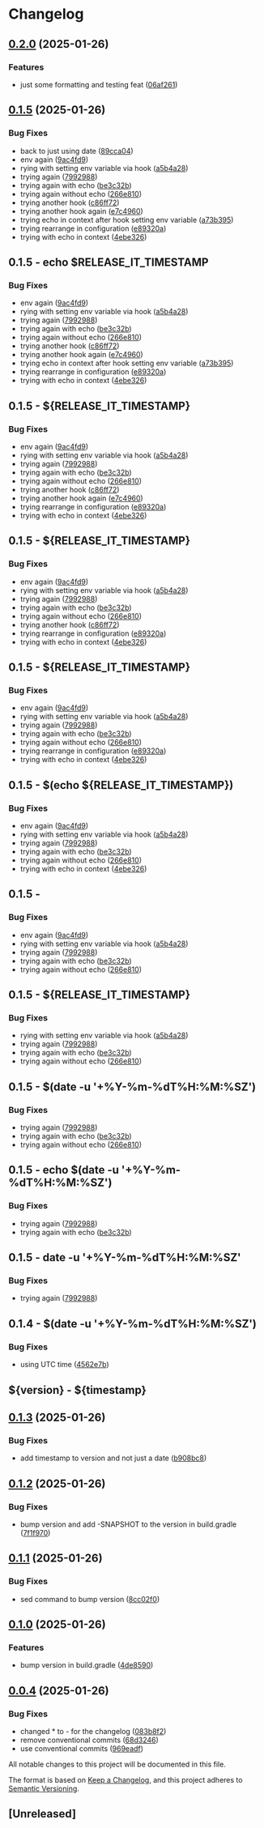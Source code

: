 # Changelog

## [0.2.0](https://github.com/jfalkbjer/releaseit/compare/v0.1.5...v0.2.0) (2025-01-26)

### Features

* just some formatting and testing feat ([06af261](https://github.com/jfalkbjer/releaseit/commit/06af261316ef745a496b27e05fd6cf22794f6651))

## [0.1.5](https://github.com/jfalkbjer/releaseit/compare/v0.1.4...v0.1.5) (2025-01-26)

### Bug Fixes

* back to just using date ([89cca04](https://github.com/jfalkbjer/releaseit/commit/89cca0474757a77c4782662a4805d82d2ab83a15))
* env again ([9ac4fd9](https://github.com/jfalkbjer/releaseit/commit/9ac4fd939bc3768a686344377b0ba67dc24b20e7))
* rying with setting env variable via hook ([a5b4a28](https://github.com/jfalkbjer/releaseit/commit/a5b4a28130860375664ab275cc6238179f29cd3e))
* trying again ([7992988](https://github.com/jfalkbjer/releaseit/commit/799298818cb04da5fd5d50e5f9984a107a62e4b6))
* trying again with echo ([be3c32b](https://github.com/jfalkbjer/releaseit/commit/be3c32b8faf24a2fef40950e8f461af2fb78bc3e))
* trying again without echo ([266e810](https://github.com/jfalkbjer/releaseit/commit/266e810fe94b6f2e9689700ebe0365c978e933db))
* trying another hook ([c86ff72](https://github.com/jfalkbjer/releaseit/commit/c86ff7263f576a195c4d96638efaac00b65f8ec6))
* trying another hook again ([e7c4960](https://github.com/jfalkbjer/releaseit/commit/e7c49606e7cd6230f2308aa3eb0b1a0572ac030e))
* trying echo in context after hook setting env variable ([a73b395](https://github.com/jfalkbjer/releaseit/commit/a73b39568d147b6060e06c4ad4336bc0d83de901))
* trying rearrange in configuration ([e89320a](https://github.com/jfalkbjer/releaseit/commit/e89320aa36a37dd6431ea76fd5ebb9ae17ff4b41))
* trying with echo in context ([4ebe326](https://github.com/jfalkbjer/releaseit/commit/4ebe32668f0c65c1c43674d7e37c05067b3927a6))

## 0.1.5 - echo $RELEASE_IT_TIMESTAMP
### Bug Fixes

* env again ([9ac4fd9](https://github.com/jfalkbjer/releaseit/commit/9ac4fd939bc3768a686344377b0ba67dc24b20e7))
* rying with setting env variable via hook ([a5b4a28](https://github.com/jfalkbjer/releaseit/commit/a5b4a28130860375664ab275cc6238179f29cd3e))
* trying again ([7992988](https://github.com/jfalkbjer/releaseit/commit/799298818cb04da5fd5d50e5f9984a107a62e4b6))
* trying again with echo ([be3c32b](https://github.com/jfalkbjer/releaseit/commit/be3c32b8faf24a2fef40950e8f461af2fb78bc3e))
* trying again without echo ([266e810](https://github.com/jfalkbjer/releaseit/commit/266e810fe94b6f2e9689700ebe0365c978e933db))
* trying another hook ([c86ff72](https://github.com/jfalkbjer/releaseit/commit/c86ff7263f576a195c4d96638efaac00b65f8ec6))
* trying another hook again ([e7c4960](https://github.com/jfalkbjer/releaseit/commit/e7c49606e7cd6230f2308aa3eb0b1a0572ac030e))
* trying echo in context after hook setting env variable ([a73b395](https://github.com/jfalkbjer/releaseit/commit/a73b39568d147b6060e06c4ad4336bc0d83de901))
* trying rearrange in configuration ([e89320a](https://github.com/jfalkbjer/releaseit/commit/e89320aa36a37dd6431ea76fd5ebb9ae17ff4b41))
* trying with echo in context ([4ebe326](https://github.com/jfalkbjer/releaseit/commit/4ebe32668f0c65c1c43674d7e37c05067b3927a6))

## 0.1.5 - ${RELEASE_IT_TIMESTAMP}
### Bug Fixes

* env again ([9ac4fd9](https://github.com/jfalkbjer/releaseit/commit/9ac4fd939bc3768a686344377b0ba67dc24b20e7))
* rying with setting env variable via hook ([a5b4a28](https://github.com/jfalkbjer/releaseit/commit/a5b4a28130860375664ab275cc6238179f29cd3e))
* trying again ([7992988](https://github.com/jfalkbjer/releaseit/commit/799298818cb04da5fd5d50e5f9984a107a62e4b6))
* trying again with echo ([be3c32b](https://github.com/jfalkbjer/releaseit/commit/be3c32b8faf24a2fef40950e8f461af2fb78bc3e))
* trying again without echo ([266e810](https://github.com/jfalkbjer/releaseit/commit/266e810fe94b6f2e9689700ebe0365c978e933db))
* trying another hook ([c86ff72](https://github.com/jfalkbjer/releaseit/commit/c86ff7263f576a195c4d96638efaac00b65f8ec6))
* trying another hook again ([e7c4960](https://github.com/jfalkbjer/releaseit/commit/e7c49606e7cd6230f2308aa3eb0b1a0572ac030e))
* trying rearrange in configuration ([e89320a](https://github.com/jfalkbjer/releaseit/commit/e89320aa36a37dd6431ea76fd5ebb9ae17ff4b41))
* trying with echo in context ([4ebe326](https://github.com/jfalkbjer/releaseit/commit/4ebe32668f0c65c1c43674d7e37c05067b3927a6))

## 0.1.5 - ${RELEASE_IT_TIMESTAMP}
### Bug Fixes

* env again ([9ac4fd9](https://github.com/jfalkbjer/releaseit/commit/9ac4fd939bc3768a686344377b0ba67dc24b20e7))
* rying with setting env variable via hook ([a5b4a28](https://github.com/jfalkbjer/releaseit/commit/a5b4a28130860375664ab275cc6238179f29cd3e))
* trying again ([7992988](https://github.com/jfalkbjer/releaseit/commit/799298818cb04da5fd5d50e5f9984a107a62e4b6))
* trying again with echo ([be3c32b](https://github.com/jfalkbjer/releaseit/commit/be3c32b8faf24a2fef40950e8f461af2fb78bc3e))
* trying again without echo ([266e810](https://github.com/jfalkbjer/releaseit/commit/266e810fe94b6f2e9689700ebe0365c978e933db))
* trying another hook ([c86ff72](https://github.com/jfalkbjer/releaseit/commit/c86ff7263f576a195c4d96638efaac00b65f8ec6))
* trying rearrange in configuration ([e89320a](https://github.com/jfalkbjer/releaseit/commit/e89320aa36a37dd6431ea76fd5ebb9ae17ff4b41))
* trying with echo in context ([4ebe326](https://github.com/jfalkbjer/releaseit/commit/4ebe32668f0c65c1c43674d7e37c05067b3927a6))

## 0.1.5 - ${RELEASE_IT_TIMESTAMP}
### Bug Fixes

* env again ([9ac4fd9](https://github.com/jfalkbjer/releaseit/commit/9ac4fd939bc3768a686344377b0ba67dc24b20e7))
* rying with setting env variable via hook ([a5b4a28](https://github.com/jfalkbjer/releaseit/commit/a5b4a28130860375664ab275cc6238179f29cd3e))
* trying again ([7992988](https://github.com/jfalkbjer/releaseit/commit/799298818cb04da5fd5d50e5f9984a107a62e4b6))
* trying again with echo ([be3c32b](https://github.com/jfalkbjer/releaseit/commit/be3c32b8faf24a2fef40950e8f461af2fb78bc3e))
* trying again without echo ([266e810](https://github.com/jfalkbjer/releaseit/commit/266e810fe94b6f2e9689700ebe0365c978e933db))
* trying rearrange in configuration ([e89320a](https://github.com/jfalkbjer/releaseit/commit/e89320aa36a37dd6431ea76fd5ebb9ae17ff4b41))
* trying with echo in context ([4ebe326](https://github.com/jfalkbjer/releaseit/commit/4ebe32668f0c65c1c43674d7e37c05067b3927a6))

## 0.1.5 - $(echo ${RELEASE_IT_TIMESTAMP})
### Bug Fixes

* env again ([9ac4fd9](https://github.com/jfalkbjer/releaseit/commit/9ac4fd939bc3768a686344377b0ba67dc24b20e7))
* rying with setting env variable via hook ([a5b4a28](https://github.com/jfalkbjer/releaseit/commit/a5b4a28130860375664ab275cc6238179f29cd3e))
* trying again ([7992988](https://github.com/jfalkbjer/releaseit/commit/799298818cb04da5fd5d50e5f9984a107a62e4b6))
* trying again with echo ([be3c32b](https://github.com/jfalkbjer/releaseit/commit/be3c32b8faf24a2fef40950e8f461af2fb78bc3e))
* trying again without echo ([266e810](https://github.com/jfalkbjer/releaseit/commit/266e810fe94b6f2e9689700ebe0365c978e933db))
* trying with echo in context ([4ebe326](https://github.com/jfalkbjer/releaseit/commit/4ebe32668f0c65c1c43674d7e37c05067b3927a6))

## 0.1.5 - 
### Bug Fixes

* env again ([9ac4fd9](https://github.com/jfalkbjer/releaseit/commit/9ac4fd939bc3768a686344377b0ba67dc24b20e7))
* rying with setting env variable via hook ([a5b4a28](https://github.com/jfalkbjer/releaseit/commit/a5b4a28130860375664ab275cc6238179f29cd3e))
* trying again ([7992988](https://github.com/jfalkbjer/releaseit/commit/799298818cb04da5fd5d50e5f9984a107a62e4b6))
* trying again with echo ([be3c32b](https://github.com/jfalkbjer/releaseit/commit/be3c32b8faf24a2fef40950e8f461af2fb78bc3e))
* trying again without echo ([266e810](https://github.com/jfalkbjer/releaseit/commit/266e810fe94b6f2e9689700ebe0365c978e933db))

## 0.1.5 - ${RELEASE_IT_TIMESTAMP}
### Bug Fixes

* rying with setting env variable via hook ([a5b4a28](https://github.com/jfalkbjer/releaseit/commit/a5b4a28130860375664ab275cc6238179f29cd3e))
* trying again ([7992988](https://github.com/jfalkbjer/releaseit/commit/799298818cb04da5fd5d50e5f9984a107a62e4b6))
* trying again with echo ([be3c32b](https://github.com/jfalkbjer/releaseit/commit/be3c32b8faf24a2fef40950e8f461af2fb78bc3e))
* trying again without echo ([266e810](https://github.com/jfalkbjer/releaseit/commit/266e810fe94b6f2e9689700ebe0365c978e933db))

## 0.1.5 - $(date -u '+%Y-%m-%dT%H:%M:%SZ')
### Bug Fixes

* trying again ([7992988](https://github.com/jfalkbjer/releaseit/commit/799298818cb04da5fd5d50e5f9984a107a62e4b6))
* trying again with echo ([be3c32b](https://github.com/jfalkbjer/releaseit/commit/be3c32b8faf24a2fef40950e8f461af2fb78bc3e))
* trying again without echo ([266e810](https://github.com/jfalkbjer/releaseit/commit/266e810fe94b6f2e9689700ebe0365c978e933db))

## 0.1.5 - echo $(date -u '+%Y-%m-%dT%H:%M:%SZ')
### Bug Fixes

* trying again ([7992988](https://github.com/jfalkbjer/releaseit/commit/799298818cb04da5fd5d50e5f9984a107a62e4b6))
* trying again with echo ([be3c32b](https://github.com/jfalkbjer/releaseit/commit/be3c32b8faf24a2fef40950e8f461af2fb78bc3e))

## 0.1.5 - date -u '+%Y-%m-%dT%H:%M:%SZ'
### Bug Fixes

* trying again ([7992988](https://github.com/jfalkbjer/releaseit/commit/799298818cb04da5fd5d50e5f9984a107a62e4b6))

## 0.1.4 - $(date -u '+%Y-%m-%dT%H:%M:%SZ')
### Bug Fixes

* using UTC time ([4562e7b](https://github.com/jfalkbjer/releaseit/commit/4562e7bb0ff028fe7c9802720e1ee0d1bcd94482))

## ${version} - ${timestamp}

## [0.1.3](https://github.com/jfalkbjer/releaseit/compare/v0.1.2...v0.1.3) (2025-01-26)

### Bug Fixes

* add timestamp to version and not just a date ([b908bc8](https://github.com/jfalkbjer/releaseit/commit/b908bc84704e9ac69fe5d0ccef7fe44304c4c411))



## [0.1.2](https://github.com/jfalkbjer/releaseit/compare/v0.1.1...v0.1.2) (2025-01-26)

### Bug Fixes

* bump version and add -SNAPSHOT to the version in build.gradle ([7f1f970](https://github.com/jfalkbjer/releaseit/commit/7f1f97014e073505638f6fe3862e92d4aee9234e))

## [0.1.1](https://github.com/jfalkbjer/releaseit/compare/v0.1.0...v0.1.1) (2025-01-26)

### Bug Fixes

* sed command to bump version ([8cc02f0](https://github.com/jfalkbjer/releaseit/commit/8cc02f044f4ec6041aaf107be6a6a31903e341b3))

## [0.1.0](https://github.com/jfalkbjer/releaseit/compare/v0.0.4...v0.1.0) (2025-01-26)

### Features

* bump version in build.gradle ([4de8590](https://github.com/jfalkbjer/releaseit/commit/4de85908eccb96076ab7df4fa3a7852df0cafcdd))

## [0.0.4](https://github.com/jfalkbjer/releaseit/compare/v0.0.3...v0.0.4) (2025-01-26)

### Bug Fixes

* changed * to - for the changelog ([083b8f2](https://github.com/jfalkbjer/releaseit/commit/083b8f24b1dd581bcd82d19a64ffafcbda56ae31))
* remove conventional commits ([68d3246](https://github.com/jfalkbjer/releaseit/commit/68d32461b83a202df6755381c404e58bbb29dcce))
* use conventional commits ([969eadf](https://github.com/jfalkbjer/releaseit/commit/969eadf7ec5d35372c43390584ccdefbf2b7499a))

All notable changes to this project will be documented in this file.

The format is based on [Keep a Changelog](https://keepachangelog.com/en/1.1.0/),
and this project adheres to [Semantic Versioning](https://semver.org/spec/v2.0.0.html).

## [Unreleased]
